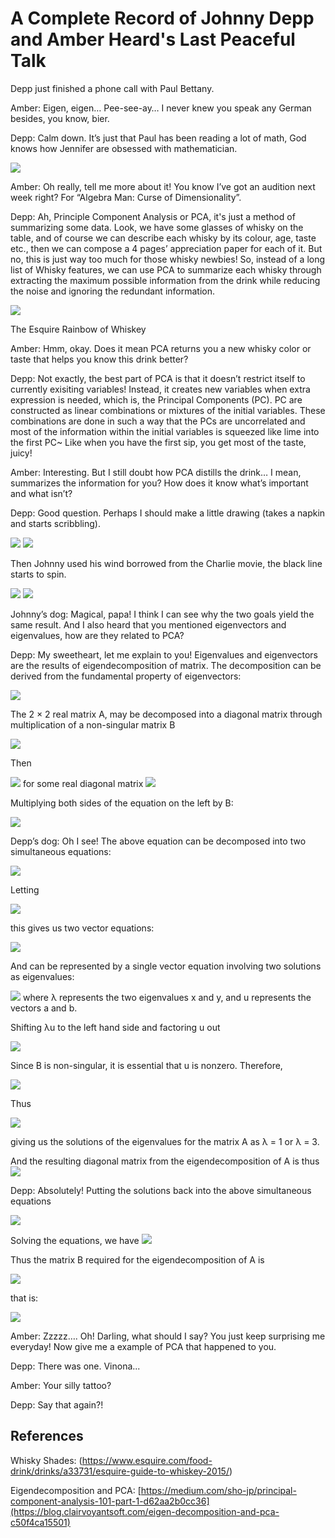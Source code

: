 # A Complete Record of Johnny Depp and Amber Heard's Last Peaceful Talk

Depp just finished a phone call with Paul Bettany.

Amber: Eigen, eigen… Pee-see-ay… I never knew you speak any German besides, you know, bier.

Depp: Calm down. It’s just that Paul has been reading a lot of math, God knows how Jennifer are obsessed with mathematician.

<img src="PCA_images/p1.png">

Amber: Oh really, tell me more about it! You know I’ve got an audition next week right? For “Algebra Man: Curse of Dimensionality”. 

Depp: Ah, Principle Component Analysis or PCA, it's just a method of summarizing some data. Look, we have some glasses of whisky on the table, and of course we can describe each whisky by its colour, age, taste etc., then we can compose a 4 pages’ appreciation paper for each of it. But no, this is just way too much for those whisky newbies! So, instead of a long list of Whisky features, we can use PCA to summarize each whisky through extracting the maximum possible information from the drink while reducing the noise and ignoring the redundant information. 

<img src="PCA_images/p2.png">

The Esquire Rainbow of Whiskey

Amber: Hmm, okay. Does it mean PCA returns you a new whisky color or taste that helps you know this drink better?

Depp: Not exactly, the best part of PCA is that it doesn’t restrict itself to currently exisiting variables! Instead, it creates new variables when extra expression is needed, which is, the Principal Components (PC). PC are constructed as linear combinations or mixtures of the initial variables. These combinations are done in such a way that the PCs are uncorrelated and most of the information within the initial variables is squeezed like lime into the first PC~ Like when you have the first sip, you get most of the taste, juicy!

Amber: Interesting. But I still doubt how PCA distills the drink… I mean, summarizes the information for you? How does it know what’s important and what isn’t?

Depp: Good question. Perhaps I should make a little drawing (takes a napkin and starts scribbling).

<img src="PCA_images/p3.png">   <img src="PCA_images/p4.png">

Then Johnny used his wind borrowed from the Charlie movie, the black line starts to spin.

<img src="PCA_images/p5.gif">   <img src="PCA_images/p6.gif">

Johnny’s dog: Magical, papa! I think I can see why the two goals yield the same result. And I also heard that you mentioned eigenvectors and eigenvalues, how are they related to PCA?

Depp: My sweetheart, let me explain to you! Eigenvalues and eigenvectors are the results of eigendecomposition of matrix.
The decomposition can be derived from the fundamental property of eigenvectors:

<img src="PCA_images/p7.png">

The 2 × 2 real matrix A, may be decomposed into a diagonal matrix through multiplication of a non-singular matrix B

<img src="PCA_images/p8.png">

Then

<img src="PCA_images/p9.png"> for some real diagonal matrix <img src="PCA_images/p10.png">

Multiplying both sides of the equation on the left by B:

<img src="PCA_images/p11.png">

Depp’s dog: Oh I see! The above equation can be decomposed into two simultaneous equations:

<img src="PCA_images/p12.png">
      
Letting
 
<img src="PCA_images/p13.png">

this gives us two vector equations:

<img src="PCA_images/p14.png">
 
And can be represented by a single vector equation involving two solutions as eigenvalues:
 
<img src="PCA_images/p15.png">  where λ represents the two eigenvalues x and y, and u represents the vectors a and b.

Shifting λu to the left hand side and factoring u out
 
<img src="PCA_images/p16.png">

Since B is non-singular, it is essential that u is nonzero. Therefore,

<img src="PCA_images/p17.png">

Thus

<img src="PCA_images/p18.png">

giving us the solutions of the eigenvalues for the matrix A as λ = 1 or λ = 3. 

And the resulting diagonal matrix from the eigendecomposition of A is thus <img src="PCA_images/p19.png">
 
Depp: Absolutely! Putting the solutions back into the above simultaneous equations

<img src="PCA_images/p20.png">
 
Solving the equations, we have <img src="PCA_images/p21.png">

Thus the matrix B required for the eigendecomposition of A is

<img src="PCA_images/p22.png">

that is:

<img src="PCA_images/p23.png">

Amber: Zzzzz…. Oh! Darling, what should I say? You just keep surprising me everyday! Now give me a example of PCA that happened to you.

Depp: There was one. Vinona...

Amber: Your silly tattoo?

Depp: Say that again?!

## References

Whisky Shades:
(https://www.esquire.com/food-drink/drinks/a33731/esquire-guide-to-whiskey-2015/)

Eigendecomposition and PCA:
[https://medium.com/sho-jp/principal-component-analysis-101-part-1-d62aa2b0cc36](https://blog.clairvoyantsoft.com/eigen-decomposition-and-pca-c50f4ca15501)
